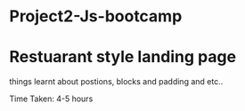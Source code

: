 # Project2-Js-bootcamp
# Restuarant style landing page

things learnt about postions, blocks and padding and etc..

Time Taken:
4-5 hours

